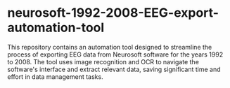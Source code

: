 # neurosoft-1992-2008-EEG-export-automation-tool
This repository contains an automation tool designed to streamline the process of exporting EEG data from Neurosoft software for the years 1992 to 2008. The tool uses image recognition and OCR to navigate the software's interface and extract relevant data, saving significant time and effort in data management tasks.
